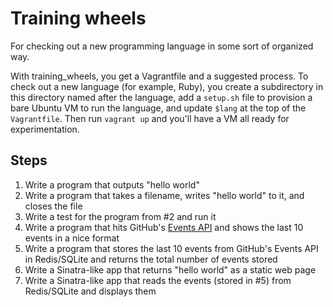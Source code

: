 # Training wheels

For checking out a new programming language in some sort of organized way.

With training_wheels, you get a Vagrantfile and a suggested process. To check out a new language (for example, Ruby),
you create a subdirectory in this directory named after the language, add a `setup.sh` file to provision a bare Ubuntu
VM to run the language, and update `$lang` at the top of the `Vagrantfile`. Then run `vagrant up` and you'll have a VM
all ready for experimentation.

## Steps

1. Write a program that outputs "hello world"
2. Write a program that takes a filename, writes "hello world" to it, and closes the file
3. Write a test for the program from #2 and run it
4. Write a program that hits GitHub's [Events API](https://developer.github.com/v3/activity/events/) and shows the last 10 events in a nice format
5. Write a program that stores the last 10 events from GitHub's Events API in Redis/SQLite and returns the total number of events stored
6. Write a Sinatra-like app that returns "hello world" as a static web page
7. Write a Sinatra-like app that reads the events (stored in #5) from Redis/SQLite and displays them
